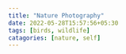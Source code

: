 ```yaml
---
title: "Nature Photography"
date: 2022-05-28T15:57:56+05:30
tags: [birds, wildlife]
catagories: [nature, self]
---
```


